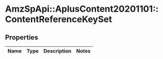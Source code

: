 # AmzSpApi::AplusContent20201101::ContentReferenceKeySet

## Properties
Name | Type | Description | Notes
------------ | ------------- | ------------- | -------------

